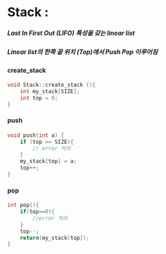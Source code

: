 # Stack :
##### Last In First Out (LIFO) 특성을 갖는 linear list

##### Linear list의 한쪽 끝 위치 (Top)에서 Push Pop 이루어짐

#### create_stack
```cpp
void Stack::create_stack (){
	int my_stack[SIZE];
	int top = 0;
}
```


#### push
```cpp
void push(int a) {
	if (top >= SIZE){
		// error 처리
	}
	my_stack[top] = a;
	top++;
}
```

#### pop
```cpp
int pop(){
	if(top==0){
		//error 처리
	}
	top--;
	return(my_stack[top]);
}
```

